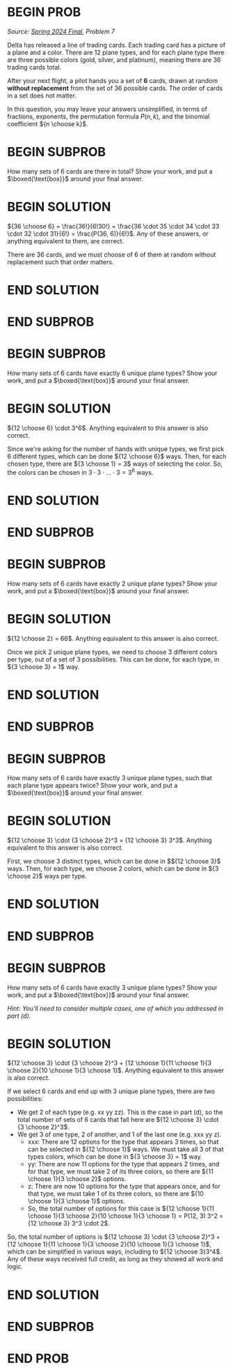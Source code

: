# BEGIN PROB

<i>Source: [Spring 2024 Final](../sp24-final/index.html), Problem 7</i>

Delta has released a line of trading cards. Each trading card has a
picture of a plane and a color. There are 12 plane types, and for each
plane type there are three possible colors (gold, silver, and platinum),
meaning there are 36 trading cards total.

After your next flight, a pilot hands you a set of **6** cards, drawn at
random **without replacement** from the set of 36 possible cards. The
order of cards in a set does not matter.

In this question, you may leave your answers unsimplified, in terms of
fractions, exponents, the permutation formula $P(n, k)$, and the
binomial coefficient ${n \choose k}$.

# BEGIN SUBPROB

How many sets of 6 cards are there in total? Show your work, and put a
$\boxed{\text{box}}$ around your final answer.

# BEGIN SOLUTION

${36 \choose 6} = \frac{36!}{6!30!} = \frac{36 \cdot 35 \cdot 34 \cdot 33 \cdot 32 \cdot 31}{6!} = \frac{P(36, 6)}{6!}$. Any of these answers, or anything equivalent to them, are correct.

There are 36 cards, and we must choose of 6 of them at random without replacement such that order matters.

# END SOLUTION

# END SUBPROB

# BEGIN SUBPROB

How many sets of 6 cards have exactly 6 unique plane types? Show your
work, and put a $\boxed{\text{box}}$ around your final answer.

# BEGIN SOLUTION

${12 \choose 6} \cdot 3^6$. Anything equivalent to this answer is also correct.

Since we're asking for the number of hands with unique types, we first pick 6 different types, which can be done ${12 \choose 6}$ ways. Then, for each chosen type, there are ${3 \choose 1} = 3$ ways of selecting the color. So, the colors can be chosen in $3 \cdot 3 \cdot ... \cdot 3 = 3^6$ ways.

# END SOLUTION

# END SUBPROB

# BEGIN SUBPROB

How many sets of 6 cards have exactly 2 unique plane types? Show your
work, and put a $\boxed{\text{box}}$ around your final answer.

# BEGIN SOLUTION

${12 \choose 2} = 66$. Anything equivalent to this answer is also correct.

Once we pick 2 unique plane types, we need to choose 3 different colors per type, out of a set of 3 possibilities. This can be done, for each type, in ${3 \choose 3} = 1$ way.

# END SOLUTION

# END SUBPROB

# BEGIN SUBPROB

How many sets of 6 cards have exactly 3 unique plane types, such that
each plane type appears twice? Show your work, and put a
$\boxed{\text{box}}$ around your final answer.


# BEGIN SOLUTION

${12 \choose 3} \cdot  {3 \choose 2}^3 = {12 \choose 3} 3^3$. Anything equivalent to this answer is also correct.

First, we choose 3 distinct types, which can be done in $${12 \choose 3}$ ways. Then, for each type, we choose 2 colors, which can be done in ${3 \choose 2}$ ways per type.

# END SOLUTION

# END SUBPROB

# BEGIN SUBPROB

How many sets of 6 cards have exactly 3 unique plane types? Show your
work, and put a $\boxed{\text{box}}$ around your final answer.

*Hint: You'll need to consider multiple cases, one of which you
addressed in part (d).*

# BEGIN SOLUTION

${12 \choose 3} \cdot {3 \choose 2}^3 + {12 \choose 1}{11 \choose 1}{3 \choose 2}{10 \choose 1}{3 \choose 1}$. Anything equivalent to this answer is also correct.

If we select 6 cards and end up with 3 unique plane types, there are two possibilities:
- We get 2 of each type (e.g. xx yy zz). This is the case in part (d), so the total number of sets of 6 cards that fall here are ${12 \choose 3} \cdot {3 \choose 2}^3$.
- We get 3 of one type, 2 of another, and 1 of the last one (e.g. xxx yy z).
  - xxx: There are 12 options for the type that appears 3 times, so that can be selected in ${12 \choose 1}$ ways. We must take all 3 of that types colors, which can be done in ${3 \choose 3} = 1$ way.
  - yy: There are now 11 options for the type that appears 2 times, and for that type, we must take 2 of its three colors, so there are ${11 \choose 1}{3 \choose 2}$ options.
  - z: There are now 10 options for the type that appears once, and for that type, we must take 1 of its three colors, so there are ${10 \choose 1}{3 \choose 1}$ options.
  - So, the total number of options for this case is ${12 \choose 1}{11 \choose 1}{3 \choose 2}{10 \choose 1}{3 \choose 1} = P(12, 3) 3^2 = {12 \choose 3} 3^3 \cdot 2$.

So, the total number of options is ${12 \choose 3} \cdot {3 \choose 2}^3 + {12 \choose 1}{11 \choose 1}{3 \choose 2}{10 \choose 1}{3 \choose 1}$, which can be simplified in various ways, including to ${12 \choose 3}3^4$. Any of these ways received full credit, as long as they showed all work and logic.

# END SOLUTION

# END SUBPROB

# END PROB